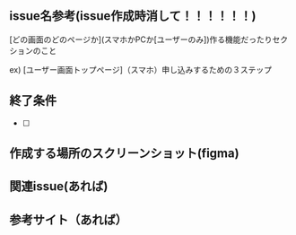 ## issue名参考(issue作成時消して！！！！！！)
\[どの画面のどのページか\](スマホかPCか[ユーザーのみ])作る機能だったりセクションのこと

ex) \[ユーザー画面トップページ\]（スマホ）申し込みするための３ステップ
## 終了条件

- [ ] 

## 作成する場所のスクリーンショット(figma)


## 関連issue(あれば)



## 参考サイト（あれば）


